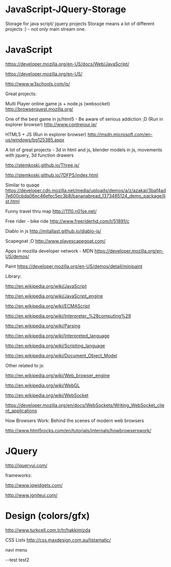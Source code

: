 JavaScript-JQuery-Storage
=========================

Storage for java script/ jquery projects 
Storage means a lot of different projects :) - not only main stream one.



JavaScript
=========================
https://developer.mozilla.org/en-US/docs/Web/JavaScript/

https://developer.mozilla.org/en-US/

http://www.w3schools.com/js/

Great projects:

Multi Player online game js + node.js (websocket)
http://browserquest.mozilla.org/

One of the best game in js/html5 - Be aware of serious addiction ;D  (Run in explorer browser)
http://www.contrejour.ie/

HTML5 + JS (Run in explorer browser)
http://msdn.microsoft.com/en-us/windows/bg125385.aspx

A lot of great projects - 3d in html and js, blender models in js, movements with jquery, 3d function drawers

http://stemkoski.github.io/Three.js/

http://stemkoski.github.io/7DFPS/index.html

Similar to quaqe 
https://developer.cdn.mozilla.net/media/uploads/demos/a/z/azakai/3baf4ad7e600cbda06ec46efec5ec3b8/bananabread_1373485124_demo_package/list.html

Funny travel thru map
http://1110.n01se.net/

Free rider - bike ride
http://www.freeriderhd.com/t/51891/c

Diablo in js
http://mitallast.github.io/diablo-js/

Scapegoat ;D
http://www.playescapegoat.com/

Apps in mozilla developer network - MDN
https://developer.mozilla.org/en-US/demos/

Paint
https://developer.mozilla.org/en-US/demos/detail/minipaint



Library:

http://en.wikipedia.org/wiki/JavaScript

http://en.wikipedia.org/wiki/JavaScript_engine

http://en.wikipedia.org/wiki/ECMAScript

http://en.wikipedia.org/wiki/Interpreter_%28computing%29

http://en.wikipedia.org/wiki/Parsing

http://en.wikipedia.org/wiki/Interpreted_language

http://en.wikipedia.org/wiki/Scripting_language

http://en.wikipedia.org/wiki/Document_Object_Model

Other related to js:

http://en.wikipedia.org/wiki/Web_browser_engine

http://en.wikipedia.org/wiki/WebGL

http://en.wikipedia.org/wiki/WebSocket

https://developer.mozilla.org/en/docs/WebSockets/Writing_WebSocket_client_applications


How Browsers Work: Behind the scenes of modern web browsers

http://www.html5rocks.com/en/tutorials/internals/howbrowserswork/


JQuery
=========================

http://jqueryui.com/

frameworks:

http://www.jqwidgets.com/

http://www.igniteui.com/




Design (colors/gfx)
=========================
http://www.turkcell.com.tr/tr/hakkimizda


CSS 
Lists
http://css.maxdesign.com.au/listamatic/

navi menu

--test
test2





